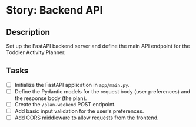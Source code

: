 # Story: Backend API

## Description

Set up the FastAPI backend server and define the main API endpoint for the Toddler Activity Planner.

## Tasks

- [ ] Initialize the FastAPI application in `app/main.py`.
- [ ] Define the Pydantic models for the request body (user preferences) and the response body (the plan).
- [ ] Create the `/plan-weekend` POST endpoint.
- [ ] Add basic input validation for the user's preferences.
- [ ] Add CORS middleware to allow requests from the frontend.
